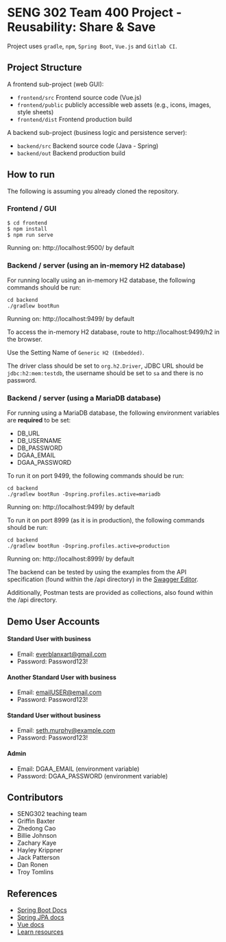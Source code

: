# SENG 302 Team 400 Project - Reusability: Share & Save

Project uses `gradle`, `npm`, `Spring Boot`, `Vue.js` and `Gitlab CI`.

## Project Structure

A frontend sub-project (web GUI):

- `frontend/src` Frontend source code (Vue.js)
- `frontend/public` publicly accessible web assets (e.g., icons, images, style sheets)
- `frontend/dist` Frontend production build

A backend sub-project (business logic and persistence server):

- `backend/src` Backend source code (Java - Spring)
- `backend/out` Backend production build

## How to run

The following is assuming you already cloned the repository.

### Frontend / GUI

    $ cd frontend
    $ npm install
    $ npm run serve

Running on: http://localhost:9500/ by default

### Backend / server (using an in-memory H2 database)

For running locally using an in-memory H2 database, the following commands should be run:

    cd backend
    ./gradlew bootRun

Running on: http://localhost:9499/ by default

To access the in-memory H2 database, route to http://localhost:9499/h2 in the browser.

Use the Setting Name of `Generic H2 (Embedded)`.

The driver class should be set to `org.h2.Driver`, JDBC URL should be `jdbc:h2:mem:testdb`, the username should be set to `sa` and there is no password.

### Backend / server (using a MariaDB database)

For running using a MariaDB database, the following environment variables are **required** to be set:
* DB_URL
* DB_USERNAME
* DB_PASSWORD
* DGAA_EMAIL
* DGAA_PASSWORD

To run it on port 9499, the following commands should be run:

    cd backend
    ./gradlew bootRun -Dspring.profiles.active=mariadb

Running on: http://localhost:9499/ by default

To run it on port 8999 (as it is in production), the following commands should be run:

    cd backend
    ./gradlew bootRun -Dspring.profiles.active=production

Running on: http://localhost:8999/ by default

The backend can be tested by using the examples from the API specification (found within the /api directory) in the [Swagger Editor](https://editor.swagger.io/).

Additionally, Postman tests are provided as collections, also found within the /api directory.

## Demo User Accounts

#### Standard User with business
- Email: everblanxart@gmail.com
- Password: Password123!

#### Another Standard User with business
- Email: emailUSER@email.com
- Password: Password123!

#### Standard User without business
- Email: seth.murphy@example.com
- Password: Password123!

#### Admin
- Email: DGAA_EMAIL (environment variable)
- Password: DGAA_PASSWORD (environment variable)


## Contributors

- SENG302 teaching team
- Griffin Baxter
- Zhedong Cao
- Billie Johnson
- Zachary Kaye
- Hayley Krippner
- Jack Patterson
- Dan Ronen
- Troy Tomlins

## References

- [Spring Boot Docs](https://docs.spring.io/spring-boot/docs/current/reference/htmlsingle/)
- [Spring JPA docs](https://docs.spring.io/spring-data/jpa/docs/current/reference/html/)
- [Vue docs](https://vuejs.org/v2/guide/)
- [Learn resources](https://learn.canterbury.ac.nz/course/view.php?id=10577&section=11)
